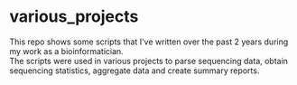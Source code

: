 # various_projects
This repo shows some scripts that I've written over the past 2 years during my work as a bioinformatician. \
The scripts were used in various projects to parse sequencing data, obtain sequencing statistics, aggregate data and create summary reports.
